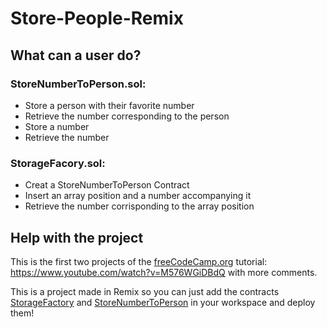 # Store-People-Remix

## What can a user do?
### StoreNumberToPerson.sol:
- Store a person with their favorite number
- Retrieve the number corresponding to the person
- Store a number
- Retrieve the number

### StorageFacory.sol:
- Creat a StoreNumberToPerson Contract
- Insert an array position and a number accompanying it
- Retrieve the number corrisponding to the array position

## Help with the project
This is the first two projects of the <a href="https://www.youtube.com/c/Freecodecamp">freeCodeCamp.org</a> tutorial: https://www.youtube.com/watch?v=M576WGiDBdQ with more comments.

This is a project made in Remix so you can just add the contracts <a href="https://github.com/K-Konstantinidis/Store-Data-Remix/blob/master/contracts/StorageFactory.sol">StorageFactory</a> 
and <a href="https://github.com/K-Konstantinidis/Store-Data-Remix/blob/master/contracts/StoreNumberToPerson.sol">StoreNumberToPerson</a> in your workspace and deploy them!
